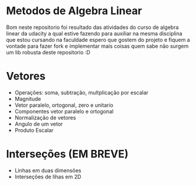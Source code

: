 # Metodos de Algebra Linear
Bom neste repositorio foi resultado das atividades do curso de algebra linear da udacity 
a qual estive fazendo para auxiliar na mesma disciplina que estou cursando na faculdade
espero que gostem do projeto e fiquem a vontade para fazer fork e implementar mais coisas
quem sabe não surgem um lib robusta deste repositorio :D


# Vetores
- Operações: soma, subtração, multplicação por escalar
- Magnitude
- Vetor paralelo, ortogonal, zero e unitario
- Componentes vetor paralelo e ortogonal
- Normalização de vetores 
- Angulo de um vetor
- Produto Escalar

# Interseções (EM BREVE)
- Linhas em duas dimensões
- Interseções de lihas em 2D
